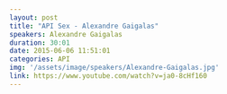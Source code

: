 ```yaml
---
layout: post
title: "API Sex - Alexandre Gaigalas"
speakers: Alexandre Gaigalas
duration: 30:01
date: 2015-06-06 11:51:01
categories: API
img: '/assets/image/speakers/Alexandre-Gaigalas.jpg'
link: https://www.youtube.com/watch?v=ja0-8cHf160	
---
```

